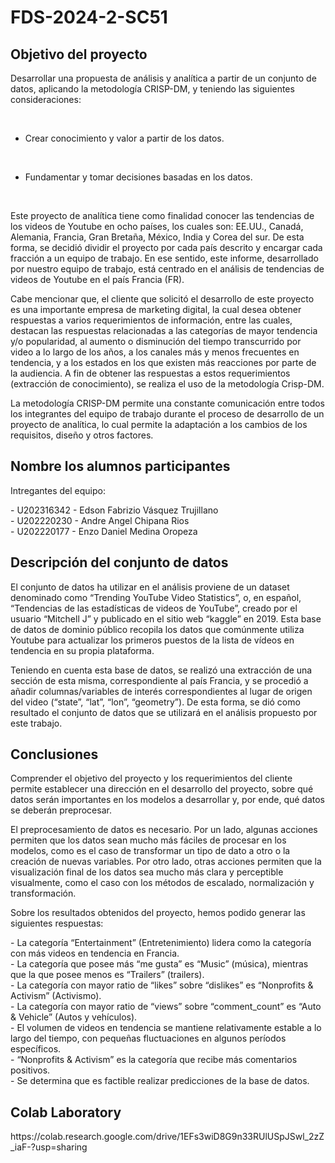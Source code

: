 # FDS-2024-2-SC51
<h2>Objetivo del proyecto</h2>
<p>Desarrollar una propuesta de análisis y analítica a partir de un conjunto de datos, aplicando la
metodología CRISP-DM, y teniendo las siguientes consideraciones:</p>

<br>

- Crear conocimiento y valor a partir de los datos.

<br>

- Fundamentar y tomar decisiones basadas en los datos.

<br>

<p>Este proyecto de analítica tiene como finalidad conocer las tendencias de los videos de Youtube en ocho países, los cuales son: EE.UU., Canadá, Alemania, Francia, Gran Bretaña, México, India y Corea del sur. De esta forma, se decidió dividir el proyecto por cada país descrito y encargar cada fracción a un equipo de trabajo. En ese sentido, este informe, desarrollado por nuestro equipo de trabajo, está centrado en el análisis de tendencias de videos de Youtube en el país Francia (FR).</p>

<p>Cabe mencionar que, el cliente que solicitó el desarrollo de este proyecto es una importante empresa de marketing digital, la cual desea obtener respuestas a varios requerimientos de información, entre las cuales, destacan las respuestas relacionadas a las categorías de mayor tendencia y/o popularidad, al aumento o disminución del tiempo transcurrido por video a lo largo de los años, a los canales más y menos frecuentes en tendencia, y a los estados en los que existen más reacciones por parte de la audiencia. A fin de obtener las respuestas a estos requerimientos (extracción de conocimiento), se realiza el uso de la metodología Crisp-DM.</p>

<p>La metodología CRISP-DM permite una constante comunicación entre todos los integrantes
del equipo de trabajo durante el proceso de desarrollo de un proyecto de analítica, lo cual
permite la adaptación a los cambios de los requisitos, diseño y otros factores.</p>
<h2>Nombre los alumnos participantes</h2>

<p>Intregantes del equipo:</p>
- U202316342 - Edson Fabrizio Vásquez Trujillano
<br>
- U202220230 - Andre Angel Chipana Rios
<br>
- U202220177 - Enzo Daniel Medina Oropeza
<br>


<h2>Descripción del conjunto de datos</h2>

<p>El conjunto de datos ha utilizar en el análisis proviene de un dataset denominado como “Trending YouTube Video Statistics”, o, en español, “Tendencias de las estadísticas de videos de YouTube”, creado por el usuario “Mitchell J” y publicado en el sitio web “kaggle” en 2019. Esta base de datos de dominio público recopila los datos que comúnmente utiliza Youtube para actualizar los primeros puestos de la lista de vídeos en tendencia en su propia plataforma.</p>

<p>Teniendo en cuenta esta base de datos, se realizó una extracción de una sección de esta misma, correspondiente al país Francia, y se procedió a añadir columnas/variables de interés correspondientes al lugar de origen del video (“state”, “lat”, “lon”, “geometry”). De esta forma, se dió como resultado el conjunto de datos que se utilizará en el análisis propuesto por este trabajo.</p>

<h2>Conclusiones</h2>

<p>Comprender el objetivo del proyecto y los requerimientos del cliente permite establecer una dirección en el desarrollo del proyecto, sobre qué datos serán importantes en los modelos a desarrollar y, por ende, qué datos se deberán preprocesar.</p>
<p>El preprocesamiento de datos es necesario. Por un lado, algunas acciones permiten que los datos sean mucho más fáciles de procesar en los modelos, como es el caso de transformar un tipo de dato a otro o la creación de nuevas variables. Por otro lado, otras acciones permiten que la visualización final de los datos sea mucho más clara y perceptible visualmente, como el caso con los métodos de escalado, normalización y transformación.</p>
<p>Sobre los resultados obtenidos del proyecto, hemos podido generar las siguientes respuestas:</p>
- La categoría “Entertainment” (Entretenimiento) lidera como la categoría con más videos en tendencia en Francia.<br>
- La categoría que posee más “me gusta” es “Music” (música), mientras que la que posee menos es “Trailers” (trailers).<br>
- La categoría con mayor ratio de “likes” sobre “dislikes” es “Nonprofits & Activism” (Activismo).<br>
- La categoría con mayor ratio de “views” sobre “comment_count” es “Auto & Vehicle” (Autos y vehículos).<br>
- El volumen de videos en tendencia se mantiene relativamente estable a lo largo del tiempo, con pequeñas fluctuaciones en algunos períodos específicos.<br>
- “Nonprofits & Activism” es la categoría que recibe más comentarios positivos.<br>
- Se determina que es factible realizar predicciones de la base de datos.<br>

<h2>Colab Laboratory</h2>
https://colab.research.google.com/drive/1EFs3wiD8G9n33RUlUSpJSwl_2zZ_iaF-?usp=sharing
